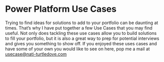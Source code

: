 # Power Platform Use Cases
Trying to find ideas for solutions to add to your portfolio can be daunting at times. That’s why I have put together a few Use Cases that you may find useful. Not only does tackling these use cases allow you to build solutions to fill your portfolio, but it is also a great way to prep for potential interviews and gives you something to show off. 
If you enjoyed these uses cases and have some of your own you would like to see on here, pop me a mail at usecase@nati-turtledove.com
